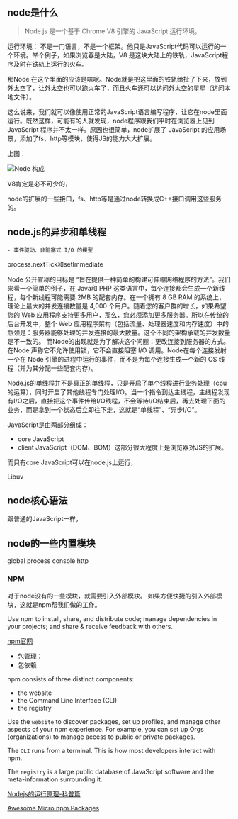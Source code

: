 ## node是什么
> Node.js 是一个基于 Chrome V8 引擎的 JavaScript 运行环境。 

运行环境： 不是一门语言，不是一个框架。他只是JavaScript代码可以运行的一个环境。举个例子，如果浏览器是大陆，V8 是这块大陆上的铁轨，JavaScript程序及时在铁轨上运行的火车。

那Node 在这个里面的应该是啥呢。Node就是把这里面的铁轨给扯了下来，放到外太空了，让外太空也可以跑火车了，而且火车还可以访问外太空的星星（访问本地文件）。

这么说来，我们就可以像使用正常的JavaScript语言编写程序，让它在node里面运行。既然这样，可能有的人就发现，node程序跟我们平时在浏览器上见到JavaScript 程序并不太一样。原因也很简单，node扩展了 JavaScript 的应用场景，添加了fs、http等模块，使得JS的能力大大扩展。

上图：

![Node 构成](http://p9jftl6n6.bkt.clouddn.com/Node%20event%20loop.png)

V8肯定是必不可少的，

node的扩展的一些接口，fs、http等是通过node转换成C++接口调用这些服务的。



## node.js的异步和单线程
    - 事件驱动、非阻塞式 I/O 的模型

process.nextTick和setImmediate

Node 公开宣称的目标是 “旨在提供一种简单的构建可伸缩网络程序的方法”。我们来看一个简单的例子，在 Java和 PHP 这类语言中，每个连接都会生成一个新线程，每个新线程可能需要 2MB 的配套内存。在一个拥有 8 GB RAM 的系统上，理论上最大的并发连接数量是 4,000 个用户。随着您的客户群的增长，如果希望您的 Web 应用程序支持更多用户，那么，您必须添加更多服务器。所以在传统的后台开发中，整个 Web 应用程序架构（包括流量、处理器速度和内存速度）中的瓶颈是：服务器能够处理的并发连接的最大数量。这个不同的架构承载的并发数量是不一致的。 
而Node的出现就是为了解决这个问题：更改连接到服务器的方式。在Node 声称它不允许使用锁，它不会直接阻塞 I/O 调用。Node在每个连接发射一个在 Node 引擎的进程中运行的事件，而不是为每个连接生成一个新的 OS 线程（并为其分配一些配套内存）。

Node.js的单线程并不是真正的单线程，只是开启了单个线程进行业务处理（cpu的运算），同时开启了其他线程专门处理I/O。当一个指令到达主线程，主线程发现有I/O之后，直接把这个事件传给I/O线程，不会等待I/O结束后，再去处理下面的业务，而是拿到一个状态后立即往下走，这就是“单线程”、“异步I/O”。 



JavaScript是由两部分组成：

- core JavaScript
- client JavaScript（DOM、BOM）这部分很大程度上是浏览器对JS的扩展。

而只有core JavaScript可以在node.js上运行，


Libuv

## node核心语法
跟普通的JavaScript一样，

## node的一些内置模块
global
process
console
http


### NPM
对于node没有的一些模块，就需要引入外部模块。
如果方便快捷的引入外部模块，这就是npm帮我们做的工作。

Use npm to install, share, and distribute code; manage dependencies in your projects; and share & receive feedback with others.

[npm官网](https://www.npmjs.com/)


- 包管理：
- 包依赖

npm consists of three distinct components:

- the website
- the Command Line Interface (CLI)
- the registry

Use the `website` to discover packages, set up profiles, and manage other aspects of your npm experience. For example, you can set up Orgs (organizations) to manage access to public or private packages.

The `CLI` runs from a terminal. This is how most developers interact with npm.

The `registry` is a large public database of JavaScript software and the meta-information surrounding it.




[Nodejs的运行原理-科普篇](https://www.cnblogs.com/peiyu1988/p/8032982.html)

[Awesome Micro npm Packages](https://github.com/parro-it/awesome-micro-npm-packages)